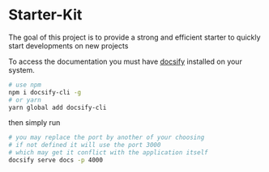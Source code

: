 # Starter-Kit

The goal of this project is to provide a strong and efficient starter to quickly start developments on new projects

To access the documentation you must have [docsify] installed on your system.

```bash
# use npm
npm i docsify-cli -g
# or yarn
yarn global add docsify-cli
```

then simply run

```bash
# you may replace the port by another of your choosing
# if not defined it will use the port 3000 
# which may get it conflict with the application itself
docsify serve docs -p 4000
```

[docsify]: https://docsify.js.org
